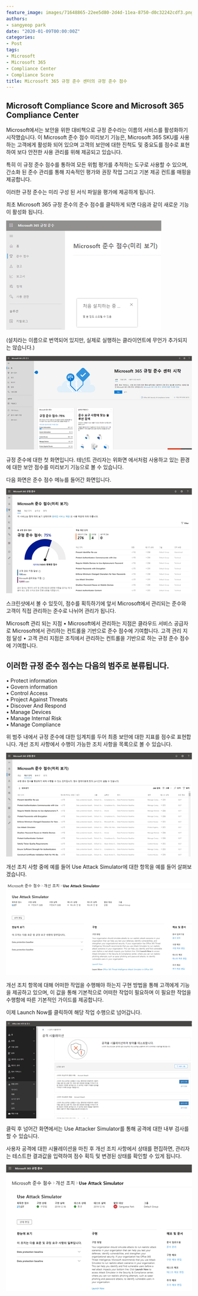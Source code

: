 ```yaml
---
feature_image: images/71648865-22ee5d80-2d4d-11ea-8750-d0c32242cdf3.png
authors:
- sangyeop park
date: "2020-01-09T00:00:00Z"
categories:
- Post
tags:
- Microsoft
- Microsoft 365
- Compliance Center
- Compliance Score
title: Microsoft 365 규정 준수 센터의 규정 준수 점수
---
```


## Microsoft Compliance Score and Microsoft 365 Compliance Center  
Microsoft에서는 보안을 위한 대비책으로 규정 준수라는 이름의 서비스를 활성화하기 시작했습니다.
이 Microsoft 준수 점수 미리보기 기능은, Microsoft 365 SKU를 사용하는 고객에게 활성화 되어 있으며 고객의
보안에 대한 진척도 및 중요도를 점수로 표현하여 보다 안전한 사용 관리를 위해 제공되고 있습니다.
 
특히 이 규정 준수 점수를 통하여 모든 위험 평가를 추적하는 도구로 사용할 수 있으며,
간소화 된 준수 관리를 통해 지속적인 평가와 권장 작업 그리고 기본 제공 컨트롤 매핑을 제공합니다.

이러한 규정 준수는 미리 구성 된 서식 파일을 평가에 제공하게 됩니다. 
 
최초 Microsoft 365 규정 준수의 준수 점수를 클릭하게 되면 다음과 같이 새로운 기능이 활성화 됩니다.
 
![image](images/71648865-22ee5d80-2d4d-11ea-8750-d0c32242cdf3.png)

(설치라는 이름으로 번역되어 있지만, 실제로 실행하는 클라이언트에 무언가 추가되지는 않습니다.)
 
 
![image](images/71648867-2a156b80-2d4d-11ea-9b31-26faf92f73d3.png)

규정 준수에 대한 첫 화면입니다. 테넌트 관리자는 위화면 에서처럼 사용하고 있는 환경에 대한 보안 점수를 미리보기 기능으로 볼 수 있습니다.
 
다음 화면은 준수 점수 메뉴를 들어간 화면입니다.
 
 
![image](images/71648868-2f72b600-2d4d-11ea-9cdb-725d186304a6.png)

 
스크린샷에서 볼 수 있듯이, 점수를 획득하기에 앞서 
Microsoft에서 관리되는 준수와 고객이 직접 관리하는 준수로 나뉘어 관리가 됩니다.
 
Microsoft 관리 되는 지점
•	Microsoft에서 관리하는 지점은 클라우드 서비스 공급자로 Microsoft에서 관리하는 컨트롤을 기반으로 준수 점수에 기여합니다.
고객 관리 지점 달성
•	고객 관리 지점은 조직에서 관리하는 컨트롤을 기반으로 하는 규정 준수 점수에 기여합니다.
 
## 이러한 규정 준수 점수는 다음의 범주로 분류됩니다.
 
•	Protect information  
•	Govern information  
•	Control Access  
•	Project Against Threats  
•	Discover And Respond  
•	Manage Devices  
•	Manage Internal Risk  
•	Manage Compliance  
 
위 범주 내에서 규정 준수에 대한 임계치를 두어 최종 보안에 대한 지표를 점수로 표현합니다.
개선 조치 사항에서 수행이 가능한 조치 사항을 목록으로 볼 수 있습니다.
 
![image](images/71648878-46190d00-2d4d-11ea-8ddc-c0256918f969.png)
 

개선 조치 사항 중에 예를 들어 Use Attack Simulator에 대한 항목을 예를 들어 살펴보겠습니다.
 
![image](images/71648876-40232c00-2d4d-11ea-9daf-062df4830e5b.png)


개선 조치 항목에 대해 어떠한 작업을 수행해야 하는지 구현 방법을 통해 고객에게 기능을 제공하고 있으며,
이 값을 통해 기본적으로 어떠한 작업이 필요하며 이 필요한 작업을 수행함에 따른 기본적인 가이드를 제공합니다.
 
이제 Launch Now를 클릭하여 해당 작업 수행으로 넘어갑니다.
 
![image](images/71648882-4b765780-2d4d-11ea-9f00-d3834c128cf2.png)
 
클릭 후 넘어간 화면에서는 Use Attacker Simulator를 통해 공격에 대한 내부 검사를 할 수 있습니다.
 
사용자 공격에 대한 시뮬레이션을 마친 후 개선 조치 사항에서 상태를 편집하면, 관리자는 테스트한 결과값을 입력하여 점수 획득 및 변경된 상태를 확인할 수 있게 됩니다.
 
![image](images/71648885-50d3a200-2d4d-11ea-980f-02af6ab5d2bd.png)  

